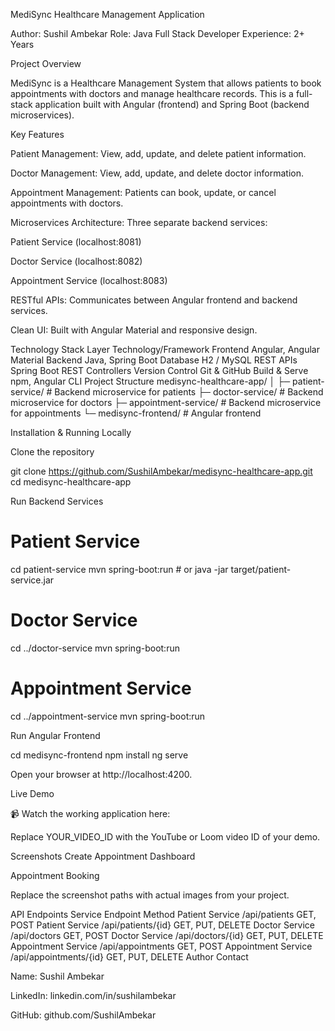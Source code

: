 MediSync Healthcare Management Application

Author: Sushil Ambekar
Role: Java Full Stack Developer
Experience: 2+ Years

Project Overview

MediSync is a Healthcare Management System that allows patients to book appointments with doctors and manage healthcare records.
This is a full-stack application built with Angular (frontend) and Spring Boot (backend microservices).

Key Features

Patient Management: View, add, update, and delete patient information.

Doctor Management: View, add, update, and delete doctor information.

Appointment Management: Patients can book, update, or cancel appointments with doctors.

Microservices Architecture: Three separate backend services:

Patient Service (localhost:8081)

Doctor Service (localhost:8082)

Appointment Service (localhost:8083)

RESTful APIs: Communicates between Angular frontend and backend services.

Clean UI: Built with Angular Material and responsive design.

Technology Stack
Layer	Technology/Framework
Frontend	Angular, Angular Material
Backend	Java, Spring Boot
Database	H2 / MySQL
REST APIs	Spring Boot REST Controllers
Version Control	Git & GitHub
Build & Serve	npm, Angular CLI
Project Structure
medisync-healthcare-app/
│
├─ patient-service/        # Backend microservice for patients
├─ doctor-service/         # Backend microservice for doctors
├─ appointment-service/    # Backend microservice for appointments
└─ medisync-frontend/      # Angular frontend

Installation & Running Locally

Clone the repository

git clone https://github.com/SushilAmbekar/medisync-healthcare-app.git
cd medisync-healthcare-app


Run Backend Services

# Patient Service
cd patient-service
mvn spring-boot:run  # or java -jar target/patient-service.jar

# Doctor Service
cd ../doctor-service
mvn spring-boot:run

# Appointment Service
cd ../appointment-service
mvn spring-boot:run


Run Angular Frontend

cd medisync-frontend
npm install
ng serve


Open your browser at http://localhost:4200.

Live Demo

📹 Watch the working application here:


Replace YOUR_VIDEO_ID with the YouTube or Loom video ID of your demo.

Screenshots
Create Appointment Dashboard

Appointment Booking

Replace the screenshot paths with actual images from your project.

API Endpoints
Service	Endpoint	Method
Patient Service	/api/patients	GET, POST
Patient Service	/api/patients/{id}	GET, PUT, DELETE
Doctor Service	/api/doctors	GET, POST
Doctor Service	/api/doctors/{id}	GET, PUT, DELETE
Appointment Service	/api/appointments	GET, POST
Appointment Service	/api/appointments/{id}	GET, PUT, DELETE
Author Contact

Name: Sushil Ambekar

LinkedIn: linkedin.com/in/sushilambekar

GitHub: github.com/SushilAmbekar
